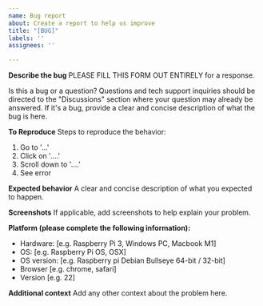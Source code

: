 ```yaml
---
name: Bug report
about: Create a report to help us improve
title: "[BUG]"
labels: ''
assignees: ''

---
```


**Describe the bug**
PLEASE FILL THIS FORM OUT ENTIRELY for a response. 

Is this a bug or a question? Questions and tech support inquiries should be directed to the "Discussions" section where your question may already be answered. If it's a bug, provide a clear and concise description of what the bug is here. 

**To Reproduce**
Steps to reproduce the behavior:
1. Go to '...'
2. Click on '....'
3. Scroll down to '....'
4. See error

**Expected behavior**
A clear and concise description of what you expected to happen.

**Screenshots**
If applicable, add screenshots to help explain your problem.

**Platform (please complete the following information):**
 - Hardware: [e.g. Raspberry Pi 3, Windows PC, Macbook M1] 
 - OS: [e.g. Raspberry Pi OS, OSX]
 - OS version: [e.g. Raspberry pi Debian Bullseye 64-bit / 32-bit]
 - Browser [e.g. chrome, safari]
 - Version [e.g. 22]

**Additional context**
Add any other context about the problem here.
